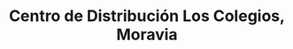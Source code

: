 ---
title: "Centro de Distribución Los Colegios, Moravia"
url: /moravia/centro-de-distribucion-los-colegios-moravia/
shop: general
---